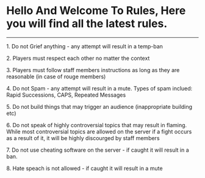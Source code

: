 <Html>
    <head> 
        <title>Rules</title>
    </head>
    <body>
        <h1>Hello And Welcome To Rules, Here you will find all the latest rules.</h1>
        <hr>
        <p>1. Do not Grief anything - any attempt will result in a temp-ban</p>
        <p>2. Players must respect each other no matter the context</p>
        <p>3. Players must follow staff members instructions as long as they are reasonable (in case of rouge members)</p>
        <p>4. Do not Spam - any attempt will result in a mute. Types of spam inclued: Rapid Successions, CAPS, Repeated Messages</p>
        <p>5. Do not build things that may trigger an audience (inappropriate building etc)</p>
        <p>6. Do not speak of highly controversial topics that may result in flaming. While most controversial topics are allowed on the server if a fight occurs as a result of it, it will be highly discourged by staff members</p>
        <p>7. Do not use cheating software on the server - if caught it will result in a ban.</p>
        <p>8. Hate speach is not allowed - if caught it will result in a mute</p>
    </body>


</Html>
